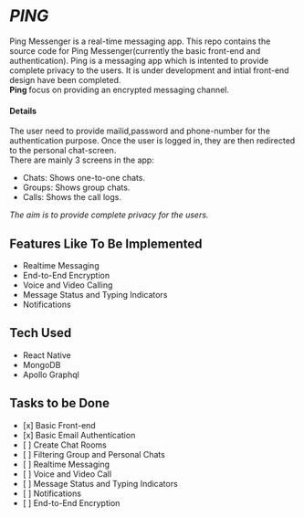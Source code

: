 <h1><i> PING </i></h1>

Ping Messenger is a real-time messaging app. This repo contains the source code for Ping Messenger(currently the basic front-end and authentication). Ping is a messaging app which is intented to provide complete privacy to the users. It is under development and intial front-end design have been completed.<br>
<b> Ping </b> focus on providing an encrypted messaging channel. <br>
<h4> Details </h4>
The user need to provide mailid,password and phone-number for the authentication purpose. Once the user is logged in, they are then redirected to the personal chat-screen.<br>
There are mainly 3 screens in the app:<br>
<ul>
  <li> Chats: Shows one-to-one chats. </li>
  <li> Groups: Shows group chats. </li>
  <li> Calls: Shows the call logs. </li>
</ul>
<i> The aim is to provide complete privacy for the users. </i>

<h2> Features Like To Be Implemented </h2>
<ul>
  <li> Realtime Messaging </li>
  <li> End-to-End Encryption </li>
  <li> Voice and Video Calling </li>
  <li> Message Status and Typing Indicators </li>
  <li> Notifications </li>
  
</ul>

<h2> Tech Used </h2>
<ul>
  <li> React Native </li>
  <li> MongoDB </li>
  <li> Apollo Graphql </li>
</ul>

<h2> Tasks to be Done </h2>
<ul>
  <li> [x] Basic Front-end </li>
  <li> [x] Basic Email Authentication  </li>
  <li> [ ] Create Chat Rooms </li>
  <li> [ ] Filtering Group and Personal Chats </li>
  <li> [ ] Realtime Messaging </li>
  <li> [ ] Voice and Video Call </li>
  <li> [ ] Message Status and Typing Indicators </li>
  <li> [ ] Notifications </li>
  <li> [ ] End-to-End Encryption </li>
</ul>
